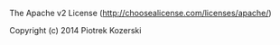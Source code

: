 The Apache v2 License (http://choosealicense.com/licenses/apache/)

Copyright (c) 2014 Piotrek Kozerski
